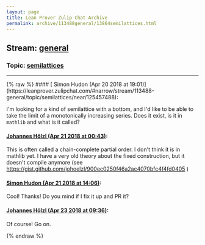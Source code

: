 ```yaml
---
layout: page
title: Lean Prover Zulip Chat Archive 
permalink: archive/113488general/13864semilattices.html
---
```


## Stream: [general](https://leanprover-community.github.io/archive/113488general/index.html)
### Topic: [semilattices](https://leanprover-community.github.io/archive/113488general/13864semilattices.html)

---

<base href="https://leanprover.zulipchat.com">
{% raw %}
#### [ Simon Hudon (Apr 20 2018 at 19:01)](https://leanprover.zulipchat.com/#narrow/stream/113488-general/topic/semilattices/near/125457488):
<p>I'm looking for a kind of semilattice with a bottom, and I'd like to be able to take the limit of a monotonically increasing series. Does it exist, is it in <code>mathlib</code> and what is it called?</p>

#### [ Johannes Hölzl (Apr 21 2018 at 00:43)](https://leanprover.zulipchat.com/#narrow/stream/113488-general/topic/semilattices/near/125471273):
<p>This is often called a chain-complete partial order. I don't think it is in mathlib yet. I have a very old theory about the fixed construction,  but it doesn't compile anymore (see <a href="https://gist.github.com/johoelzl/900ec0250f46a2ac4070bfc4f4fd0405" target="_blank" title="https://gist.github.com/johoelzl/900ec0250f46a2ac4070bfc4f4fd0405">https://gist.github.com/johoelzl/900ec0250f46a2ac4070bfc4f4fd0405</a> )</p>

#### [ Simon Hudon (Apr 21 2018 at 14:06)](https://leanprover.zulipchat.com/#narrow/stream/113488-general/topic/semilattices/near/125491615):
<p>Cool! Thanks! Do you mind if I fix it up and PR it?</p>

#### [ Johannes Hölzl (Apr 23 2018 at 09:36)](https://leanprover.zulipchat.com/#narrow/stream/113488-general/topic/semilattices/near/125557833):
<p>Of course! Go on.</p>


{% endraw %}
